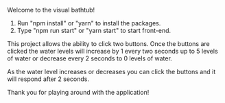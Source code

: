 Welcome to the visual bathtub!

1. Run "npm install" or "yarn" to install the packages.
2. Type "npm run start" or "yarn start" to start front-end.

This project allows the ability to click two buttons. Once the buttons are clicked the water levels will increase by 1 every two seconds up to 5 levels of water or decrease every 2 seconds to 0 levels of water. 

As the water level increases or decreases you can click the buttons and it will respond after 2 seconds.

Thank you for playing around with the application!
